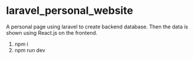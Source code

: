 # laravel_personal_website

A personal page using laravel to create backend database. Then the data is shown using React.js on the frontend.

1. npm i
2. npm run dev
